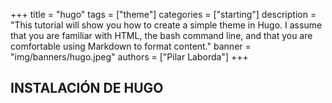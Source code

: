 +++
title = "hugo"
tags = ["theme"]
categories = ["starting"]
description = "This tutorial will show you how to create a simple theme in Hugo. I assume that you are familiar with HTML, the bash command line, and that you are comfortable using Markdown to format content."
banner = "img/banners/hugo.jpeg"
authors = ["Pilar Laborda"]
+++

## INSTALACIÓN DE HUGO

